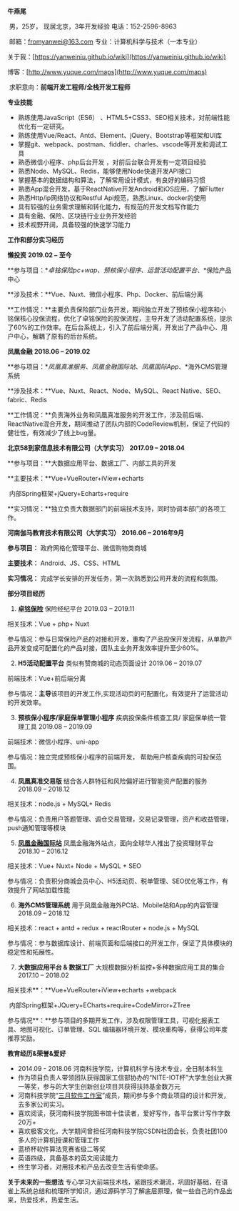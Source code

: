 **牛燕尾**

​    男，25岁， 现居北京，3年开发经验               电话：152-2596-8963

​    邮箱：[fromyanwei@163.com](mailto:fromyanwei@163.com)                       专业：计算机科学与技术（一本专业）

   关于我：[https://yanweiniu.github.io/wiki](https://yanweiniu.github.io/wiki)   

   博客：[http://www.yuque.com/maps](http://www.yuque.com/maps)

​    求职意向：**前端开发工程师/全栈开发工程师**                  



**专业技能**

- 熟练使用JavaScript（ES6） 、HTML5+CSS3、SEO相关技术，对前端性能优化有一定研究。
- 熟练使用Vue/React、Antd、Element、jQuery、Bootstrap等框架和UI库
- 掌握git、webpack、postman、fiddler、charles、vscode等开发和调试工具
- 熟悉微信小程序、php后台开发 ，对前后台联合开发有一定项目经验
- 熟悉Node、MySQL、Redis，能够使用Node快速开发API接口
- 掌握基本的数据结构和算法，了解常用设计模式，有良好的编码习惯
- 熟悉App混合开发，基于ReactNative开发Android和iOS应用，了解Flutter
- 熟悉Http/ip网络协议和Restful Api规范，熟悉Linux、docker的使用
- 具有较强的业务需求理解和转化能力，有规范的开发文档写作能力
- 具有金融、保险、区块链行业业务开发经验
- 技术视野开阔，具备较强的快速学习能力

**工作和部分实习经历**

**懒投资**                                  **2019.02 –** **至今** 

 **参与项目：**卓铭保险pc+wap、预核保小程序、运营活动配置平台*、*保险产品中心        

 **涉及技术：**Vue、Nuxt、微信小程序、Php、Docker、前后端分离

**工作情况：**主要负责保险部门业务开发，期间独立开发了预核保小程序和小铭保核心投保流程，优化了卓铭保险的投保流程，主导开发了活动配置系统，提示了60%的工作效率。在后台系统上，引入了前后端分离，开发出了产品中心、用户中心，解耦了原有的后台系统。

**凤凰金融**                                   **2018.06 – 2019.02** 

 **参与项目：**凤凰真准服务、凤凰金融国际站、凤凰国际App*、*海外CMS管理系统        

 **涉及技术：**Vue、Nuxt、React、Node、MySQL、React Native、SEO、fabric、Redis

**工作情况：**负责海外业务和凤凰真准服务的开发工作，涉及前后端、ReactNative混合开发，期间推动了团队内部的CodeReview机制，保证了代码的健壮性，有效减少了线上bug量。

**北京58到家信息技术有限公司（大学实习）**                    **2017.09 – 2018.04** 

 **参与项目：**大数据应用平台、数据工厂、内部工具的开发                

 **主要技术：**Vue+VueRouter+iView+echarts

​        内部Spring框架+jQuery+Echarts+require 

**实习情况：**独立负责大数据部门的前端技术支持，同时协调本部门的各项工作。

**河南伽马教育技术有限公司（大学实习）**                    **2016.06 – 2016年9月** 

 **参与项目：** 政府网格化管理平台、微信购物类商城               

 **主要技术：** Android、JS、CSS、HTML

 **实习情况：** 完成学长安排的开发任务，第一次熟悉到公司开发的流程和氛围。
 

**部分项目经历**

1. [**卓铭保险**](https://charminginsurance.cn/)        保险经纪平台                       2019.03 – 2019.11

相关技术：Vue + php+ Nuxt

参与情况：参与日常保险产品的对接和开发，重构了产品投保开发流程，从单款产品开发变成可配置化的产品对接，团队主业务开发效率提升至少60%。

2. **H5活动配置平台**     类似有赞商城的动态页面设计                2019.06 – 2019.07 

前端技术：Vue+前后端分离 

参与情况：**主导**该项目的开发工作,实现活动页的可配置化，有效提升了运营活动的开发效率。

3. **预核保小程序/家庭保单管理小程序**  疾病投保条件核查工具/ 家庭保单统一管理工具  2019.08 – 2019.09

前端技术：微信小程序、uni-app 

参与情况：独立完成预核保小程序的前端开发， 帮助用户核查疾病的可投保范围。

4. **凤凰真准交易版**     结合各人群特征和风险偏好进行智能资产配置的服务      2018.09 – 2018.12

相关技术：node.js + MySQL+ Redis

参与情况：负责用户答题管理、调仓交易管理，交易记录管理，资产和收益管理，push通知管理等模块

5. [**凤凰金融国际站**](https://www.fengjr.com/us/)     凤凰金融海外站点，面向全球华人推出了投资理财平台     2018.10 – 2016.12

相关技术：Vue+ Nuxt+ Node + MySQL + SEO

参与情况：负责积分商城会员中心、H5活动页、税单管理、SEO优化等工作，有效提升了网站加载性能

6. **海外CMS管理系统**   用于凤凰金融海外PC站、Mobile站和App的内容管理     2018.09 – 2018.12

相关技术：react + antd + redux + reactRouter + node.js + MySQL

参与情况：参与数据库设计、前端页面和后端接口的开发工作，保证了具体模块的稳定性和拓展性。

7. **大数据应用平台 & 数据工厂**  大规模数据分析监控+多种数据应用工具的集合   2017.10 – 2018.02

相关技术**：**Vue+VueRouter+iView+echarts +webpack

​        内部Spring框架+JQuery+ECharts+require+CodeMirror+ZTree

参与情况**：**参与项目的多期开发工作，涉及权限管理工具，可视化报表工具、地图可视化、订单管理、SQL 编辑器环境开发、模块重构等，获得公司年度推荐奖励。

**教育经历&荣誉&爱好**

-  2014.09 - 2018.06   河南科技学院，计算机科学与技术专业，全日制本科生
- 作为项目负责人带领团队获得国家工信部协办的“NITE-IOT杯”大学生创业大赛一等奖，参与的大学生创新创业项目共获得扶持基金数万元
- 河南科技学院“[三月软件工作室](http://marchsoft.cn/)”成员，期间参与多个商业项目的设计和开发，去多家公司实习。
- 喜欢阅读，获河南科技学院图书馆十佳读者，爱好写作，各平台累计写作字数20万+
- 喜欢极客文化，大学期间曾担任河南科技学院CSDN社团会长，负责社团100多人的计算机授课和管理工作
- 蓝桥杯软件算法竞赛省级二等奖
- 英语四级，具备基本的英文阅读能力
- 终生学习者，对用技术和产品去改变生活有使命感。

**关于未来的一些想法**
专心学习大前端技术栈，紧跟技术潮流，巩固好基础，在语雀上系统总结和梳理所学知识，通过源码学习了解底层原理，做一些自己的作品出来，热爱技术，热爱生活。